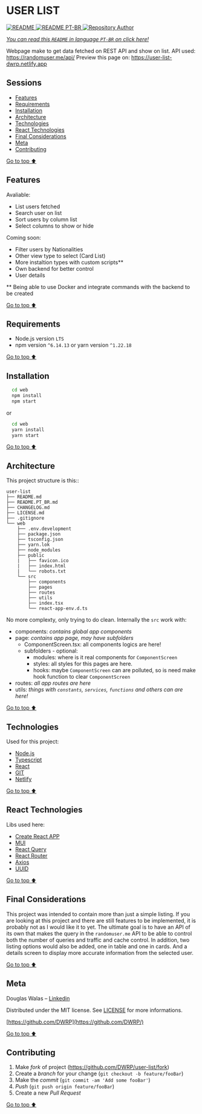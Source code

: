 # USER LIST

<a href="README.md" style="display: inline;">
    <img src="https://img.shields.io/badge/README-EN-green?label=README"  alt="README" />
</a>
<a href="README.PT_BR.md" style="display: inline;">
    <img src="https://img.shields.io/badge/README-PT-green?color=blue&label=README" alt="README PT-BR" />
</a>
<a href="https://www.linkedin.com/in/douglaswalas/"  style="display: inline;">
    <img src="https://img.shields.io/badge/Autor-Douglas%20Walas-green?color=green&label=Autor&style=flat-square" alt="Repository Author"/>
</a>

_<a href="README.PT_BR.md">You can read this `README` in language `PT-BR` on click here!</a>_

Webpage make to get data fetched on REST API and show on list.
API used: https://randomuser.me/api/
Preview this page on: https://user-list-dwrp.netlify.app

## Sessions
- [Features](#features)
- [Requirements](#requirements)
- [Installation](#installation)
- [Architecture](#architecture)
- [Technologies](#technologies)
- [React Technologies](#react-technologies)
- [Final Considerations](#final-considerations)
- [Meta](#meta)
- [Contributing](#contributing)

[Go to top ⬆](#user-list)

## Features 

Avaliable:
  - List users fetched
  - Search user on list
  - Sort users by column list
  - Select columns to show or hide

Coming soon:
  - Filter users by Nationalities
  - Other view type to select (Card List)
  - More instaltion types with custom scripts**
  - Own backend for better control
  - User details

** Being able to use Docker and integrate commands with the backend to be created

[Go to top ⬆](#sessions)

## Requirements

- Node.js version `LTS`
- npm version `^6.14.13` or yarn version `^1.22.18`

[Go to top ⬆](#sessions)

## Installation
```bash
  cd web
  npm install
  npm start
```
or

```bash
  cd web
  yarn install
  yarn start
```

[Go to top ⬆](#sessions)

## Architecture
This project structure is this::

```
user-list
├── README.md
├── README.PT_BR.md
├── CHANGELOG.md
├── LICENSE.md
├── .gitignore
└── web
    ├── .env.development
    ├── package.json
    ├── tsconfig.json
    ├── yarn.lok
    ├── node_modules
    ├── public
    |   ├── favicon.ico
    |   ├── index.html
    |   └── robots.txt
    └── src
        ├── components
        ├── pages
        ├── routes
        ├── utils
        ├── index.tsx
        └── react-app-env.d.ts
```

No more complexty, only trying to do clean. 
Internally  the `src` work with:
- components: _contains global app components_
- page: _contains app page, may have subfolders_
  - ComponentScreen.tsx: all components logics are here!
  - subfolders - optional:
    - modules: where is it real components for `ComponentScreen`
    - styles: all styles for this pages are here.
    - hooks: maybe `ComponentScreen` can are polluted, so is need make hook function to clear `ComponentScreen`
- routes: _all app routes are here_
- utils: _things with `constants`, `services`, `functions` and others can are here!_

[Go to top ⬆](#sessions)

## Technologies

Used for this project:
* [Node.js](https://nodejs.org/en/)
* [Typescript](https://www.typescriptlang.org/)
* [React](https://pt-br.reactjs.org/)
* [GIT](https://git-scm.com/)
* [Netlify](https://app.netlify.com/)

[Go to top ⬆](#sessions)

## React Technologies

Libs used here:
  - [Create React APP](https://github.com/facebook/create-react-app/)
  - [MUI](https://mui.com/)
  - [React Query](https://react-query.tanstack.com/)
  - [React Router](https://reactrouter.com)
  - [Axios](https://axios-http.com/)
  - [UUID](https://github.com/uuidjs/uuid#readme)

[Go to top ⬆](#sessions)

## Final Considerations
This project was intended to contain more than just a simple listing. If you are looking at this project and there are still features to be implemented, it is probably not as I would like it to yet.
The ultimate goal is to have an API of its own that makes the query in the `randomuser.me` API to be able to control both the number of queries and traffic and cache control.
In addition, two listing options would also be added, one in table and one in cards. And a details screen to display more accurate information from the selected user.

[Go to top ⬆](#sessions)
## Meta

Douglas Walas – [Linkedin](https://www.linkedin.com/in/douglaswalas/)

Distributed under the MIT license. See [LICENSE](LICENSE) for more informations.

[https://github.com/DWRP](https://github.com/DWRP/)

[Go to top ⬆](#sessions)

## Contributing

1. Make _fork_ of project (<https://github.com/DWRP/user-list/fork>)
2. Create a _branch_ for your change (`git checkout -b feature/fooBar`)
3. Make the _commit_ (`git commit -am 'Add some fooBar'`)
4. _Push_ (`git push origin feature/fooBar`)
5. Create a new _Pull Request_

[Go to top ⬆](#sessions)
